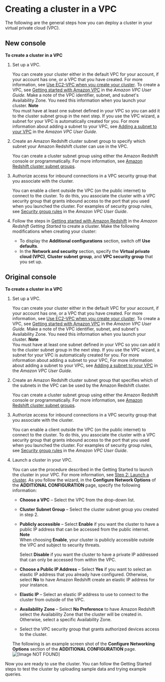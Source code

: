 # Creating a cluster in a VPC<a name="getting-started-cluster-in-vpc"></a>

The following are the general steps how you can deploy a cluster in your virtual private cloud \(VPC\)\. 

## New console<a name="cluster-vpc"></a>

**To create a cluster in a VPC**

1. Set up a VPC\.

   You can create your cluster either in the default VPC for your account, if your account has one, or a VPC that you have created\. For more information, see [Use EC2\-VPC when you create your cluster](working-with-clusters.md#cluster-platforms)\. To create a VPC, see [Getting started with Amazon VPC](https://docs.aws.amazon.com/vpc/latest/userguide/vpc-getting-started.html) in the *Amazon VPC User Guide\.* Make a note of the VPC identifier, subnet, and subnet's Availability Zone\. You need this information when you launch your cluster\. 
**Note**  
You must have at least one subnet defined in your VPC so you can add it to the cluster subnet group in the next step\. If you use the VPC wizard, a subnet for your VPC is automatically created for you\. For more information about adding a subnet to your VPC, see [Adding a subnet to your VPC](https://docs.aws.amazon.com/AmazonVPC/latest/UserGuide/VPC_Subnets.html#AddaSubnet) in the *Amazon VPC User Guide\.*

1. Create an Amazon Redshift cluster subnet group to specify which subnet your Amazon Redshift cluster can use in the VPC\.

   You can create a cluster subnet group using either the Amazon Redshift console or programmatically\. For more information, see [Amazon Redshift cluster subnet groups](working-with-cluster-subnet-groups.md)\.

1. Authorize access for inbound connections in a VPC security group that you associate with the cluster\.

   You can enable a client outside the VPC \(on the public internet\) to connect to the cluster\. To do this, you associate the cluster with a VPC security group that grants inbound access to the port that you used when you launched the cluster\. For examples of security group rules, see [Security group rules](https://docs.aws.amazon.com/AmazonVPC/latest/UserGuide/VPC_SecurityGroups.html#SecurityGroupRules) in the *Amazon VPC User Guide*\. 

1. Follow the steps in [Getting started with Amazon Redshift](https://docs.aws.amazon.com/redshift/latest/gsg/getting-started.html) in the *Amazon Redshift Getting Started* to create a cluster\. Make the following modifications when creating your cluster:
   + To display the **Additional configurations** section, switch off **Use defaults**\. 
   + In the **Network and security** section, specify the **Virtual private cloud \(VPC\)**, **Cluster subnet group**, and **VPC security group** that you set up\.

## Original console<a name="cluster-vpc-originalconsole"></a>

**To create a cluster in a VPC**

1. Set up a VPC\.

   You can create your cluster either in the default VPC for your account, if your account has one, or a VPC that you have created\. For more information, see [Use EC2\-VPC when you create your cluster](working-with-clusters.md#cluster-platforms)\. To create a VPC, see [Getting started with Amazon VPC](https://docs.aws.amazon.com/vpc/latest/userguide/vpc-getting-started.html) in the *Amazon VPC User Guide\.* Make a note of the VPC identifier, subnet, and subnet's Availability Zone\. You need this information when you launch your cluster\. 
**Note**  
You must have at least one subnet defined in your VPC so you can add it to the cluster subnet group in the next step\. If you use the VPC wizard, a subnet for your VPC is automatically created for you\. For more information about adding a subnet to your VPC, For more information about adding a subnet to your VPC, see [Adding a subnet to your VPC](https://docs.aws.amazon.com/AmazonVPC/latest/UserGuide/VPC_Subnets.html#AddaSubnet) in the *Amazon VPC User Guide\.*

1. Create an Amazon Redshift cluster subnet group that specifies which of the subnets in the VPC can be used by the Amazon Redshift cluster\.

   You can create a cluster subnet group using either the Amazon Redshift console or programmatically\. For more information, see [Amazon Redshift cluster subnet groups](working-with-cluster-subnet-groups.md)\.

1. Authorize access for inbound connections in a VPC security group that you associate with the cluster\.

   You can enable a client outside the VPC \(on the public internet\) to connect to the cluster\. To do this, you associate the cluster with a VPC security group that grants inbound access to the port that you used when you launched the cluster\. For examples of security group rules, see [Security group rules](https://docs.aws.amazon.com/AmazonVPC/latest/UserGuide/VPC_SecurityGroups.html#SecurityGroupRules) in the *Amazon VPC User Guide*\. 

1. Launch a cluster in your VPC\.

   You can use the procedure described in the Getting Started to launch the cluster in your VPC\. For more information, see [Step 2: Launch a cluster](https://docs.aws.amazon.com/redshift/latest/gsg/rs-gsg-launch-sample-cluster.html)\. As you follow the wizard, in the **Configure Network Options** of the **ADDITIONAL CONFIGURATION** page, specify the following information:
   + **Choose a VPC** – Select the VPC from the drop\-down list\.
   + **Cluster Subnet Group** – Select the cluster subnet group you created in step 2\.
   + **Publicly accessible** – Select **Enable** if you want the cluster to have a public IP address that can be accessed from the public internet\. 
**Note**  
When choosing **Enable**, your cluster is publicly accessible outside the VPC and subject to security threats\. 

     Select **Disable** if you want the cluster to have a private IP addressed that can only be accessed from within the VPC\.  
   +  **Choose a Public IP Address** – Select **Yes** if you want to select an elastic IP address that you already have configured\. Otherwise, select **No** to have Amazon Redshift create an elastic IP address for your instance\. 
   +  **Elastic IP** – Select an elastic IP address to use to connect to the cluster from outside of the VPC\. 
   +  **Availability Zone** – Select **No Preference** to have Amazon Redshift select the Availability Zone that the cluster will be created in\. Otherwise, select a specific Availability Zone\. 
   + Select the VPC security group that grants authorized devices access to the cluster\.

   The following is an example screen shot of the **Configure Networking Options** section of the **ADDITIONAL CONFIGURATION** page\.  
![\[Image NOT FOUND\]](http://docs.aws.amazon.com/redshift/latest/mgmt/images/rs-clusters-launchcluster-30-vpc-configurenetworking.png)

Now you are ready to use the cluster\. You can follow the Getting Started steps to test the cluster by uploading sample data and trying example queries\.